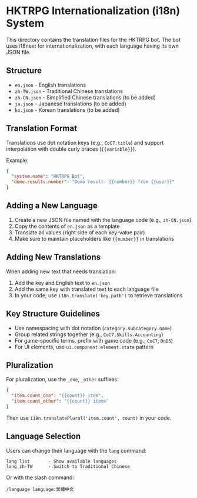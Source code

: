 # HKTRPG Internationalization (i18n) System

This directory contains the translation files for the HKTRPG bot. The bot uses i18next for internationalization, with each language having its own JSON file.

## Structure

- `en.json` - English translations
- `zh-TW.json` - Traditional Chinese translations
- `zh-CN.json` - Simplified Chinese translations (to be added)
- `ja.json` - Japanese translations (to be added)
- `ko.json` - Korean translations (to be added)

## Translation Format

Translations use dot notation keys (e.g., `CoC7.title`) and support interpolation with double curly braces (`{{variable}}`).

Example:
```json
{
  "system.name": "HKTRPG Bot",
  "demo.results.number": "Demo result: {{number}} from {{user}}"
}
```

## Adding a New Language

1. Create a new JSON file named with the language code (e.g., `zh-CN.json`)
2. Copy the contents of `en.json` as a template
3. Translate all values (right side of each key-value pair)
4. Make sure to maintain placeholders like `{{number}}` in translations

## Adding New Translations

When adding new text that needs translation:

1. Add the key and English text to `en.json`
2. Add the same key with translated text to each language file
3. In your code, use `i18n.translate('key.path')` to retrieve translations

## Key Structure Guidelines

- Use namespacing with dot notation (`category.subcategory.name`)
- Group related strings together (e.g., `CoC7.Skills.Accounting`)
- For game-specific terms, prefix with game code (e.g., `CoC7`, `DnD5`)
- For UI elements, use `ui.component.element.state` pattern

## Pluralization

For pluralization, use the `_one`, `_other` suffixes:

```json
{
  "item.count_one": "{{count}} item",
  "item.count_other": "{{count}} items"
}
```

Then use `i18n.translatePlural('item.count', count)` in your code.

## Language Selection

Users can change their language with the `lang` command:

```
lang list       - Show available languages
lang zh-TW      - Switch to Traditional Chinese
```

Or with the slash command:
```
/language language:繁體中文
``` 